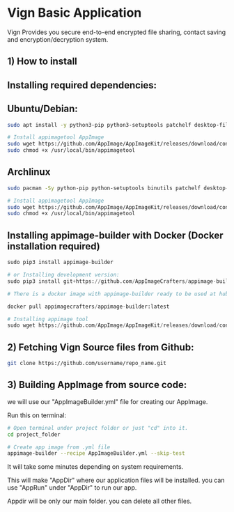 # Vign Basic Application

Vign Provides you secure end-to-end encrypted file sharing, contact saving and
encryption/decryption system.

## 1) How to install

## Installing required dependencies:

## Ubuntu/Debian:
```bash
sudo apt install -y python3-pip python3-setuptools patchelf desktop-file-utils libgdk-pixbuf2.0-dev fakeroot strace fuse

# Install appimagetool AppImage
sudo wget https://github.com/AppImage/AppImageKit/releases/download/continuous/appimagetool-x86_64.AppImage -O /usr/local/bin/appimagetool
sudo chmod +x /usr/local/bin/appimagetool
```

## Archlinux

```bash
sudo pacman -Sy python-pip python-setuptools binutils patchelf desktop-file-utils gdk-pixbuf2 wget fakeroot strace

# Install appimagetool AppImage
sudo wget https://github.com/AppImage/AppImageKit/releases/download/continuous/appimagetool-x86_64.AppImage -O /usr/local/bin/appimagetool
sudo chmod +x /usr/local/bin/appimagetool
```

## Installing appimage-builder with Docker (Docker installation required)

```python
sudo pip3 install appimage-builder

# or Installing development version:
sudo pip3 install git+https://github.com/AppImageCrafters/appimage-builder.git

# There is a docker image with appimage-builder ready to be used at hub.docker.com.

docker pull appimagecrafters/appimage-builder:latest

# Installing appimage tool
sudo wget https://github.com/AppImage/AppImageKit/releases/download/continuous/appimagetool-x86_64.AppImage -O /opt/appimagetool

```

## 2) Fetching Vign Source files from Github:

```bash
git clone https://github.com/username/repo_name.git
```

## 3) Building AppImage from source code:

we will use our "AppImageBuilder.yml" file
for creating our AppImage.

Run this on terminal:
```bash
# Open terminal under project folder or just "cd" into it.
cd project_folder

# Create app image from .yml file
appimage-builder --recipe AppImageBuilder.yml --skip-test
```

It will take some minutes depending on system requirements.

This will make "AppDir" where our application files 
will be installed. you can use "AppRun" under
"AppDir" to run our app.


Appdir will be only our main folder.
you can delete all other files.

